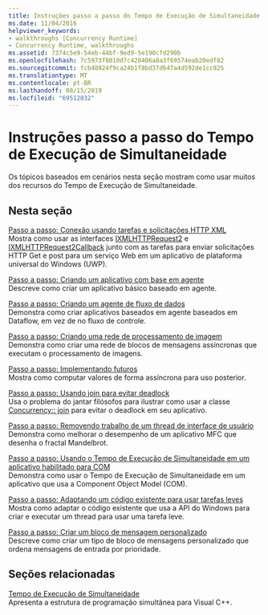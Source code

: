 ```yaml
---
title: Instruções passo a passo do Tempo de Execução de Simultaneidade
ms.date: 11/04/2016
helpviewer_keywords:
- walkthroughs [Concurrency Runtime]
- Concurrency Runtime, walkthroughs
ms.assetid: 7374c5e9-54eb-44bf-9ed9-5e190cfd290b
ms.openlocfilehash: 7c5973f8010d7c428406a8a3f69574eab20edf82
ms.sourcegitcommit: fcb48824f9ca24b1f8bd37d647a4d592de1cc925
ms.translationtype: MT
ms.contentlocale: pt-BR
ms.lasthandoff: 08/15/2019
ms.locfileid: "69512832"
---
```

# <a name="concurrency-runtime-walkthroughs"></a>Instruções passo a passo do Tempo de Execução de Simultaneidade

Os tópicos baseados em cenários nesta seção mostram como usar muitos dos recursos do Tempo de Execução de Simultaneidade.

## <a name="in-this-section"></a>Nesta seção

[Passo a passo: Conexão usando tarefas e solicitações HTTP XML](../../parallel/concrt/walkthrough-connecting-using-tasks-and-xml-http-requests.md)<br/>
Mostra como usar as interfaces [IXMLHTTPRequest2](/windows/win32/api/msxml6/nn-msxml6-ixmlhttprequest2) e [IXMLHTTPRequest2Callback](/windows/win32/api/msxml6/nn-msxml6-ixmlhttprequest2callback) junto com as tarefas para enviar solicitações HTTP Get e post para um serviço Web em um aplicativo de plataforma universal do Windows (UWP).

[Passo a passo: Criando um aplicativo com base em agente](../../parallel/concrt/walkthrough-creating-an-agent-based-application.md)<br/>
Descreve como criar um aplicativo básico baseado em agente.

[Passo a passo: Criando um agente de fluxo de dados](../../parallel/concrt/walkthrough-creating-a-dataflow-agent.md)<br/>
Demonstra como criar aplicativos baseados em agente baseados em Dataflow, em vez de no fluxo de controle.

[Passo a passo: Criando uma rede de processamento de imagem](../../parallel/concrt/walkthrough-creating-an-image-processing-network.md)<br/>
Demonstra como criar uma rede de blocos de mensagens assíncronas que executam o processamento de imagens.

[Passo a passo: Implementando futuros](../../parallel/concrt/walkthrough-implementing-futures.md)<br/>
Mostra como computar valores de forma assíncrona para uso posterior.

[Passo a passo: Usando join para evitar deadlock](../../parallel/concrt/walkthrough-using-join-to-prevent-deadlock.md)<br/>
Usa o problema do jantar filósofos para ilustrar como usar a classe [Concurrency:: join](../../parallel/concrt/reference/join-class.md) para evitar o deadlock em seu aplicativo.

[Passo a passo: Removendo trabalho de um thread de interface de usuário](../../parallel/concrt/walkthrough-removing-work-from-a-user-interface-thread.md)<br/>
Demonstra como melhorar o desempenho de um aplicativo MFC que desenha o fractal Mandelbrot.

[Passo a passo: Usando o Tempo de Execução de Simultaneidade em um aplicativo habilitado para COM](../../parallel/concrt/walkthrough-using-the-concurrency-runtime-in-a-com-enabled-application.md)<br/>
Demonstra como usar o Tempo de Execução de Simultaneidade em um aplicativo que usa a Component Object Model (COM).

[Passo a passo: Adaptando um código existente para usar tarefas leves](../../parallel/concrt/walkthrough-adapting-existing-code-to-use-lightweight-tasks.md)<br/>
Mostra como adaptar o código existente que usa a API do Windows para criar e executar um thread para usar uma tarefa leve.

[Passo a passo: Criar um bloco de mensagem personalizado](../../parallel/concrt/walkthrough-creating-a-custom-message-block.md)<br/>
Descreve como criar um tipo de bloco de mensagens personalizado que ordena mensagens de entrada por prioridade.

## <a name="related-sections"></a>Seções relacionadas

[Tempo de Execução de Simultaneidade](../../parallel/concrt/concurrency-runtime.md)<br/>
Apresenta a estrutura de programação simultânea para Visual C++.
